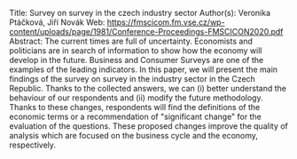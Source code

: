 Title: Survey on survey in the czech industry sector
Author(s): Veronika Ptáčková, Jiří Novák
Web: https://fmscicom.fm.vse.cz/wp-content/uploads/page/1981/Conference-Proceedings-FMSCICON2020.pdf
Abstract: The current times are full of uncertainty. Economists and politicians are in search of information to show how the economy will develop in the future. Business and Consumer Surveys are one of the examples of the leading indicators. In this paper, we will present the main findings of the survey on survey in the industry sector in the Czech Republic. Thanks to the collected answers, we can (i) better understand the behaviour of our respondents and (ii) modify the future methodology. Thanks to these changes, respondents will find the definitions of the economic terms or a recommendation of "significant change" for the evaluation of the questions. These proposed changes improve the quality of analysis which are focused on the business cycle and the economy, respectively.
